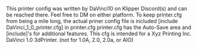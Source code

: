 This printer config was written by DaVinci10 on Klipper Discord(s) and can be reached there. Feel free to DM on either platform.
To keep printer.cfg from being a mile long, the actual priner config file is included [include DaVinci_1_0_printer.cfg] in printer.cfg 
 printer.cfg has the Auto-Save area and [include]'s for additional features.
This cfg is intended for a Xyz Printing Inc. DaVinci 1.0 3dPrinter. (not for 1.0A, 2.0, 2.0a, or AIO)
